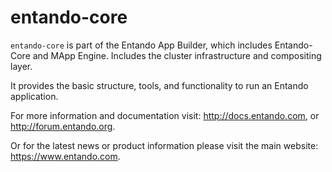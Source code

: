 entando-core
============

```entando-core``` is part of the Entando App Builder, which includes Entando-Core and MApp Engine.  Includes the cluster infrastructure and compositing layer. 

It provides the basic structure, tools, and functionality to run an Entando application.

For more information and documentation visit:  http://docs.entando.com, or http://forum.entando.org.

Or for the latest news or product information please visit the main website: https://www.entando.com.
